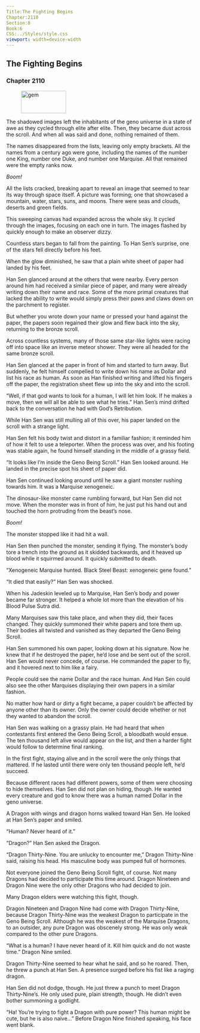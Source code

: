 ```yaml
---
Title:The Fighting Begins 
Chapter:2110 
Section:8 
Book:6 
CSS:../Styles/style.css 
viewport: width=device-width
---
```

  
## The Fighting Begins
### Chapter 2110
  
<figure>
	<img src="../Images/gem.gif" alt="gem" id="gem" width="120" height="60" />
</figure>
  

  
The shadowed images left the inhabitants of the geno universe in a state of awe as they cycled through elite after elite. Then, they became dust across the scroll. And when all was said and done, nothing remained of them.

The names disappeared from the lists, leaving only empty brackets. All the names from a century ago were gone, including the names of the number one King, number one Duke, and number one Marquise. All that remained were the empty ranks now.

*Boom!*

All the lists cracked, breaking apart to reveal an image that seemed to tear its way through space itself. A picture was forming; one that showcased a mountain, water, stars, suns, and moons. There were seas and clouds, deserts and green fields.

This sweeping canvas had expanded across the whole sky. It cycled through the images, focusing on each one in turn. The images flashed by quickly enough to make an observer dizzy.

Countless stars began to fall from the painting. To Han Sen’s surprise, one of the stars fell directly before his feet.

When the glow diminished, he saw that a plain white sheet of paper had landed by his feet.

Han Sen glanced around at the others that were nearby. Every person around him had received a similar piece of paper, and many were already writing down their name and race. Some of the more primal creatures that lacked the ability to write would simply press their paws and claws down on the parchment to register.

But whether you wrote down your name or pressed your hand against the paper, the papers soon regained their glow and flew back into the sky, returning to the bronze scroll.

Across countless systems, many of those same star-like lights were racing off into space like an inverse meteor shower. They were all headed for the same bronze scroll.

Han Sen glanced at the paper in front of him and started to turn away. But suddenly, he felt himself compelled to write down his name as Dollar and list his race as human. As soon as Han finished writing and lifted his fingers off the paper, the registration sheet flew up into the sky and into the scroll.

“Well, if that god wants to look for a human, I will let him look. If he makes a move, then we will all be able to see what he tries.” Han Sen’s mind drifted back to the conversation he had with God’s Retribution.

While Han Sen was still mulling all of this over, his paper landed on the scroll with a strange light.

Han Sen felt his body twist and distort in a familiar fashion; it reminded him of how it felt to use a teleporter. When the process was over, and his footing was stable again, he found himself standing in the middle of a grassy field.

“It looks like I’m inside the Geno Being Scroll.” Han Sen looked around. He landed in the precise spot his sheet of paper did.

Han Sen continued looking around until he saw a giant monster rushing towards him. It was a Marquise xenogeneic.

The dinosaur-like monster came rumbling forward, but Han Sen did not move. When the monster was in front of him, he just put his hand out and touched the horn protruding from the beast’s nose.

*Boom!*

The monster stopped like it had hit a wall.

Han Sen then punched the monster, sending it flying. The monster’s body tore a trench into the ground as it skidded backwards, and it heaved up blood while it squirmed around. It quickly submitted to death.

“Xenogeneic Marquise hunted. Black Steel Beast: xenogeneic gene found.”

“It died that easily?” Han Sen was shocked.

When his Jadeskin leveled up to Marquise, Han Sen’s body and power became far stronger. It helped a whole lot more than the elevation of his Blood Pulse Sutra did.

Many Marquises saw this take place, and when they did, their faces changed. They quickly summoned their white papers and tore them up. Their bodies all twisted and vanished as they departed the Geno Being Scroll.

Han Sen summoned his own paper, looking down at his signature. Now he knew that if he destroyed the paper, he’d lose and be sent out of the scroll. Han Sen would never concede, of course. He commanded the paper to fly, and it hovered next to him like a fairy.

People could see the name Dollar and the race human. And Han Sen could also see the other Marquises displaying their own papers in a similar fashion.

No matter how hard or dirty a fight became, a paper couldn’t be affected by anyone other than its owner. Only the owner could decide whether or not they wanted to abandon the scroll.

Han Sen was walking on a grassy plain. He had heard that when contestants first entered the Geno Being Scroll, a bloodbath would ensue. The ten thousand left alive would appear on the list, and then a harder fight would follow to determine final ranking.

In the first fight, staying alive and in the scroll were the only things that mattered. If he lasted until there were only ten thousand people left, he’d succeed.

Because different races had different powers, some of them were choosing to hide themselves. Han Sen did not plan on hiding, though. He wanted every creature and god to know there was a human named Dollar in the geno universe.

A Dragon with wings and dragon horns walked toward Han Sen. He looked at Han Sen’s paper and smiled.

“Human? Never heard of it.”

“Dragon?” Han Sen asked the Dragon.

“Dragon Thirty-Nine. You are unlucky to encounter me,” Dragon Thirty-Nine said, raising his head. His masculine body was pumped full of hormones.

Not everyone joined the Geno Being Scroll fight, of course. Not many Dragons had decided to participate this time around. Dragon Nineteen and Dragon Nine were the only other Dragons who had decided to join.

Many Dragon elders were watching this fight, though.

Dragon Nineteen and Dragon Nine had come with Dragon Thirty-Nine, because Dragon Thirty-Nine was the weakest Dragon to participate in the Geno Being Scroll. Although he was the weakest of the Marquise Dragons, to an outsider, any pure Dragon was obscenely strong. He was only weak compared to the other pure Dragons.

“What is a human? I have never heard of it. Kill him quick and do not waste time.” Dragon Nine smiled.

Dragon Thirty-Nine seemed to hear what he said, and so he roared. Then, he threw a punch at Han Sen. A presence surged before his fist like a raging dragon.

Han Sen did not dodge, though. He just threw a punch to meet Dragon Thirty-Nine’s. He only used pure, plain strength, though. He didn’t even bother summoning a godlight.

“Ha! You’re trying to fight a Dragon with pure power? This human might be cute, but he is also naive…” Before Dragon Nine finished speaking, his face went blank.
